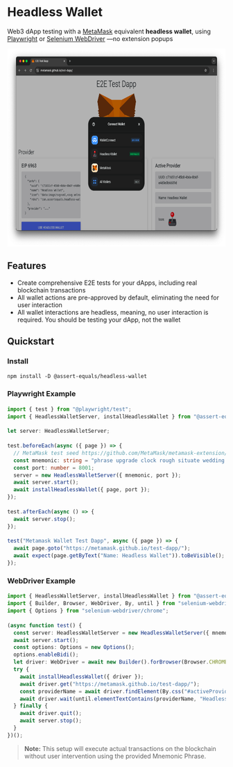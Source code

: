 # Headless Wallet

Web3 dApp testing with a [MetaMask](https://metamask.io/) equivalent **headless wallet**, using [Playwright](https://playwright.dev/) or [Selenium WebDriver](https://www.selenium.dev/) —no extension popups

<img src="src/assets/Headless-Wallet.png" alt="Headless Wallet" width="697" height="456" />

## Features

- Create comprehensive E2E tests for your dApps, including real blockchain transactions
- All wallet actions are pre-approved by default, eliminating the need for user interaction
- All wallet interactions are headless, meaning, no user interaction is required. You should be testing your dApp, not the wallet

## Quickstart

### Install

```shell
npm install -D @assert-equals/headless-wallet
```

### Playwright Example

```ts
import { test } from "@playwright/test";
import { HeadlessWalletServer, installHeadlessWallet } from "@assert-equals/headless-wallet";

let server: HeadlessWalletServer;

test.beforeEach(async ({ page }) => {
  // MetaMask test seed https://github.com/MetaMask/metamask-extension/blob/v12.8.1/test/e2e/seeder/ganache.ts
  const mnemonic: string = "phrase upgrade clock rough situate wedding elder clever doctor stamp excess tent";
  const port: number = 8001;
  server = new HeadlessWalletServer({ mnemonic, port });
  await server.start();
  await installHeadlessWallet({ page, port });
});

test.afterEach(async () => {
  await server.stop();
});

test("Metamask Wallet Test Dapp", async ({ page }) => {
  await page.goto("https://metamask.github.io/test-dapp/");
  await expect(page.getByText("Name: Headless Wallet")).toBeVisible();
});
```

### WebDriver Example

```ts
import { HeadlessWalletServer, installHeadlessWallet } from "@assert-equals/headless-wallet";
import { Builder, Browser, WebDriver, By, until } from "selenium-webdriver";
import { Options } from "selenium-webdriver/chrome";

(async function test() {
  const server: HeadlessWalletServer = new HeadlessWalletServer({ mnemonic: "" });
  await server.start();
  const options: Options = new Options();
  options.enableBidi();
  let driver: WebDriver = await new Builder().forBrowser(Browser.CHROME).setChromeOptions(options).build();
  try {
    await installHeadlessWallet({ driver });
    await driver.get("https://metamask.github.io/test-dapp/");
    const providerName = await driver.findElement(By.css("#activeProviderName"));
    await driver.wait(until.elementTextContains(providerName, "Headless Wallet"), 1000);
  } finally {
    await driver.quit();
    await server.stop();
  }
})();
```

> **Note:** This setup will execute actual transactions on the blockchain without user intervention using the provided Mnemonic Phrase.
